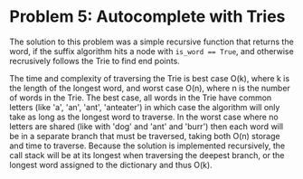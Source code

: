 # Problem 5: Autocomplete with Tries

The solution to this problem was a simple recursive function that returns the word, if the suffix algorithm hits a node with `is_word == True`, and otherwise recrusively follows the Trie to find end points.

The time and complexity of traversing the Trie is best case O(k), where k is the length of the longest word, and worst case O(n), where n is the number of words in the Trie. The best case, all words in the Trie have common letters (like 'a', 'an', 'ant', 'anteater') in which case the algorithm will only take as long as the longest word to traverse. In the worst case where no letters are shared (like with 'dog' and 'ant' and 'burr') then each word will be in a separate branch that must be traversed, taking both O(n) storage and time to traverse. Because the solution is implemented recursively, the call stack will be at its longest when traversing the deepest branch, or the longest word assigned to the dictionary and thus O(k). 